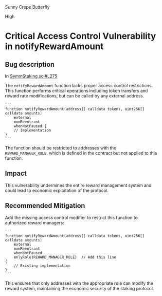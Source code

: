 Sunny Crepe Butterfly

High

# Critical Access Control Vulnerability in notifyRewardAmount

## Bug description
In [SymmStaking.sol#L275](https://github.com/sherlock-audit/2025-03-symm-io-stacking/blob/d7cf7fc96af1c25b53a7b500a98b411cd018c0d3/token/contracts/staking/SymmStaking.sol#L275)

The `notifyRewardAmount` function lacks proper access control restrictions. This function performs critical operations including token transfers and reward rate modifications, but can be called by any external address.

````solidity
```
function notifyRewardAmount(address[] calldata tokens, uint256[] calldata amounts) 
    external 
    nonReentrant 
    whenNotPaused {
    // Implementation
}
```
````
The function should be restricted to addresses with the `REWARD_MANAGER_ROLE`, which is defined in the contract but not applied to this function.


## Impact
This vulnerability undermines the entire reward management system and could lead to economic exploitation of the protocol.

## Recommended Mitigation

Add the missing access control modifier to restrict this function to authorized reward managers:
````solidity
```
function notifyRewardAmount(address[] calldata tokens, uint256[] calldata amounts) 
    external 
    nonReentrant 
    whenNotPaused
    onlyRole(REWARD_MANAGER_ROLE)  // Add this line
{
    // Existing implementation
}
```
````
This ensures that only addresses with the appropriate role can modify the reward system, maintaining the economic security of the staking protocol.
